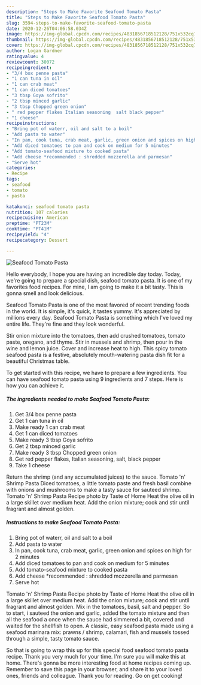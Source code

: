 ```yaml
---
description: "Steps to Make Favorite Seafood Tomato Pasta"
title: "Steps to Make Favorite Seafood Tomato Pasta"
slug: 3594-steps-to-make-favorite-seafood-tomato-pasta
date: 2020-12-26T04:06:58.034Z
image: https://img-global.cpcdn.com/recipes/4831856718512128/751x532cq70/seafood-tomato-pasta-recipe-main-photo.jpg
thumbnail: https://img-global.cpcdn.com/recipes/4831856718512128/751x532cq70/seafood-tomato-pasta-recipe-main-photo.jpg
cover: https://img-global.cpcdn.com/recipes/4831856718512128/751x532cq70/seafood-tomato-pasta-recipe-main-photo.jpg
author: Logan Gardner
ratingvalue: 4
reviewcount: 30072
recipeingredient:
- "3/4 box penne pasta"
- "1 can tuna in oil"
- "1 can crab meat"
- "1 can diced tomatoes"
- "3 tbsp Goya sofrito"
- "2 tbsp minced garlic"
- "3 tbsp Chopped green onion"
- " red pepper flakes Italian seasoning  salt black pepper"
- "1 cheese"
recipeinstructions:
- "Bring pot of waterr, oil and salt to a boil"
- "Add pasta to water"
- "In pan, cook tuna, crab meat, garlic, green onion and spices on high for 2 minutes"
- "Add diced tomatoes to pan and cook on medium for 5 minutes"
- "Add tomato-seafood mixture to cooked pasta"
- "Add cheese *recommended : shredded mozzerella and parmesan"
- "Serve hot"
categories:
- Recipe
tags:
- seafood
- tomato
- pasta

katakunci: seafood tomato pasta 
nutrition: 107 calories
recipecuisine: American
preptime: "PT23M"
cooktime: "PT41M"
recipeyield: "4"
recipecategory: Dessert

---
```



![Seafood Tomato Pasta](https://img-global.cpcdn.com/recipes/4831856718512128/751x532cq70/seafood-tomato-pasta-recipe-main-photo.jpg)

Hello everybody, I hope you are having an incredible day today. Today, we're going to prepare a special dish, seafood tomato pasta. It is one of my favorites food recipes. For mine, I am going to make it a bit tasty. This is gonna smell and look delicious.

Seafood Tomato Pasta is one of the most favored of recent trending foods in the world. It is simple, it's quick, it tastes yummy. It's appreciated by millions every day. Seafood Tomato Pasta is something which I've loved my entire life. They're fine and they look wonderful.

Stir onion mixture into the tomatoes, then add crushed tomatoes, tomato paste, oregano, and thyme. Stir in mussels and shrimp, then pour in the wine and lemon juice. Cover and increase heat to high. This spicy tomato seafood pasta is a festive, absolutely mouth-watering pasta dish fit for a beautiful Christmas table.


To get started with this recipe, we have to prepare a few ingredients. You can have seafood tomato pasta using 9 ingredients and 7 steps. Here is how you can achieve it.

<!--inarticleads1-->

##### The ingredients needed to make Seafood Tomato Pasta:

1. Get 3/4 box penne pasta
1. Get 1 can tuna in oil
1. Make ready 1 can crab meat
1. Get 1 can diced tomatoes
1. Make ready 3 tbsp Goya sofrito
1. Get 2 tbsp minced garlic
1. Make ready 3 tbsp Chopped green onion
1. Get  red pepper flakes, Italian seasoning,  salt, black pepper
1. Take 1 cheese


Return the shrimp (and any accumulated juices) to the sauce. Tomato &#39;n&#39; Shrimp Pasta Diced tomatoes, a little tomato paste and fresh basil combine with onions and mushrooms to make a tasty sauce for sauteed shrimp. Tomato &#39;n&#39; Shrimp Pasta Recipe photo by Taste of Home Heat the olive oil in a large skillet over medium heat. Add the onion mixture; cook and stir until fragrant and almost golden. 

<!--inarticleads2-->

##### Instructions to make Seafood Tomato Pasta:

1. Bring pot of waterr, oil and salt to a boil
1. Add pasta to water
1. In pan, cook tuna, crab meat, garlic, green onion and spices on high for 2 minutes
1. Add diced tomatoes to pan and cook on medium for 5 minutes
1. Add tomato-seafood mixture to cooked pasta
1. Add cheese *recommended : shredded mozzerella and parmesan
1. Serve hot


Tomato &#39;n&#39; Shrimp Pasta Recipe photo by Taste of Home Heat the olive oil in a large skillet over medium heat. Add the onion mixture; cook and stir until fragrant and almost golden. Mix in the tomatoes, basil, salt and pepper. So to start, i sauteed the onion and garlic, added the tomato mixture and then all the seafood a once when the sauce had simmered a bit, covered and waited for the shellfish to open. A classic, easy seafood pasta made using a seafood marinara mix: prawns / shrimp, calamari, fish and mussels tossed through a simple, tasty tomato sauce. 

So that is going to wrap this up for this special food seafood tomato pasta recipe. Thank you very much for your time. I'm sure you will make this at home. There's gonna be more interesting food at home recipes coming up. Remember to save this page in your browser, and share it to your loved ones, friends and colleague. Thank you for reading. Go on get cooking!
